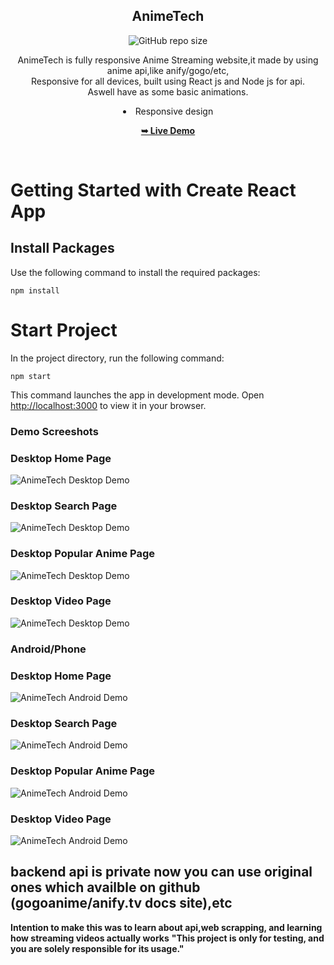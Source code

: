 <div align="center">
  
  <h2 align="center">AnimeTech</h2>

  ![GitHub repo size](https://img.shields.io/github/repo-size/Tech2cool/animeTech)


  AnimeTech is fully responsive Anime Streaming website,it made by using anime api,like anify/gogo/etc, 
  <br />Responsive for all devices, built using React js and Node js for api.
  <br />Aswell have as some basic animations.
  <li align="center">Responsive design</li>

  <a href="https://animetech.vercel.app/"><strong>➥ Live Demo</strong></a>

</div>

<br />


# Getting Started with Create React App

## Install Packages
Use the following command to install the required packages:

``npm install``

# Start Project
In the project directory, run the following command:

``npm start``

This command launches the app in development mode.
Open [http://localhost:3000](http://localhost:3000) to view it in your browser.

### Demo Screeshots

### Desktop Home Page
![AnimeTech Desktop Demo](./readme-images/home.png "Desktop Home")

### Desktop Search Page
![AnimeTech Desktop Demo](./readme-images/search.png "Desktop Search")

### Desktop Popular Anime Page
![AnimeTech Desktop Demo](./readme-images/popular.png "Desktop Popular")

### Desktop Video Page
![AnimeTech Desktop Demo](./readme-images/video.png "Desktop Video")


### Android/Phone

### Desktop Home Page
![AnimeTech Android Demo](./readme-images/phone_home.png "Android Home")

### Desktop Search Page
![AnimeTech Android Demo](./readme-images/phone_search.png "Android Search")

### Desktop Popular Anime Page
![AnimeTech Android Demo](./readme-images/phone_popular.png "Android Popular")

### Desktop Video Page
![AnimeTech Android Demo](./readme-images/phone_video.png "Android Video")


## backend api is private now you can use original ones which availble on github (gogoanime/anify.tv docs site),etc

**Intention to make this was to learn about api,web scrapping, and learning how streaming videos actually works**
**"This project is only for testing, and you are solely responsible for its usage."** 